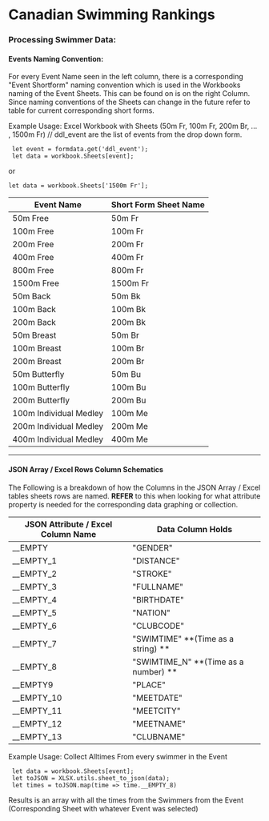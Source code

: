 # Canadian Swimming Rankings
### Processing Swimmer Data:

#### Events Naming Convention:
For every Event Name seen in the left column, there is  a corresponding "Event Shortform" naming convention which is used in the Workbooks naming of the Event Sheets. This can be found on is on the right Column. Since naming conventions of the Sheets can change in the future refer to table for current corresponding short forms.

Example Usage:    Excel Workbook with Sheets (50m Fr, 100m Fr, 200m Br, ... , 1500m Fr)
  // ddl_event are the list of events from the drop down form. 

     let event = formdata.get('ddl_event');
     let data = workbook.Sheets[event];

or 

	let data = workbook.Sheets['1500m Fr'];

| Event Name  |  Short Form Sheet Name |
| ------------ | ------------ |
|50m Free |50m Fr | 
| 100m Free|100m Fr | 
| 200m Free| 200m Fr | 
| 400m Free| 400m Fr | 
| 800m Free | 800m Fr | 
| 1500m Free| 1500m Fr | 
| 50m Back| 50m Bk | 
| 100m Back| 100m Bk | 
| 200m Back | 200m Bk | 
| 50m Breast| 50m Br | 
| 100m Breast|100m Br | 
| 200m Breast | 200m Br | 
| 50m Butterfly | 50m Bu | 
| 100m Butterfly| 100m Bu | 
| 200m Butterfly | 200m Bu | 
| 100m Individual Medley |100m Me | 
| 200m Individual Medley |200m Me | 
| 400m Individual Medley |400m Me | 


------------


#### JSON Array / Excel Rows Column Schematics

The Following is a breakdown of how the Columns in the JSON Array / Excel tables sheets rows are named. **REFER** to this when looking for what attribute property is needed for the corresponding data graphing or collection.

| JSON Attribute / Excel Column Name   | Data Column Holds   |
| ------------ | ------------ |
| __EMPTY  | "GENDER"   |
| __EMPTY_1 | "DISTANCE"   | 
| __EMPTY_2  | "STROKE"  |
| __EMPTY_3  | "FULLNAME"   |
| __EMPTY_4 | "BIRTHDATE"   |
| __EMPTY_5 | "NATION"  |
| __EMPTY_6   | "CLUBCODE"  |
| __EMPTY_7  | "SWIMTIME" **(Time as a string)  **|
| __EMPTY_8  | "SWIMTIME_N" **(Time as a number) ** |  
| __EMPTY9  | "PLACE"   |
| __EMPTY_10  | "MEETDATE"  |
| __EMPTY_11  | "MEETCITY"  |
|  __EMPTY_12 | "MEETNAME"  |
| __EMPTY_13  | "CLUBNAME"  |

Example Usage:  Collect Alltimes From every swimmer in the Event 

     let data = workbook.Sheets[event];
     let toJSON = XLSX.utils.sheet_to_json(data);
     let times = toJSON.map(time => time.__EMPTY_8)

Results is an array with all the times from the Swimmers from the Event (Corresponding Sheet with whatever Event was selected)
